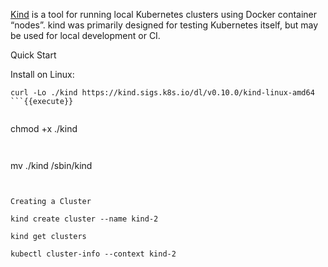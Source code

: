 
[Kind](https://kind.sigs.k8s.io/docs/user/quick-start/)  is a tool for running local Kubernetes clusters using Docker container “nodes”.
kind was primarily designed for testing Kubernetes itself, but may be used for local development or CI.


Quick Start

Install on Linux:

```
curl -Lo ./kind https://kind.sigs.k8s.io/dl/v0.10.0/kind-linux-amd64
```{{execute}}


```
chmod +x ./kind
```{{execute}}


```
mv ./kind /sbin/kind
```{{execute}}


Creating a Cluster

kind create cluster --name kind-2

kind get clusters

kubectl cluster-info --context kind-2